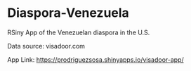 # Diaspora-Venezuela
RSiny App of the Venezuelan diaspora in the U.S.

Data source: visadoor.com

App Link: https://prodriguezsosa.shinyapps.io/visadoor-app/

